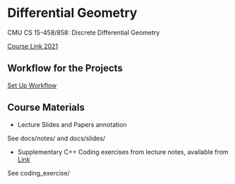 # Differential Geometry

CMU CS 15-458/858: Discrete Differential Geometry

[Course Link 2021](https://brickisland.net/DDGSpring2021/)

## Workflow for the Projects

[Set Up Workflow](./CI_WORKFLOW.md)

## Course Materials

- Lecture Slides and Papers annotation

See docs/notes/ and docs/slides/

- Supplementary C++ Coding exercises from lecture notes, available from [Link](https://github.com/dgpdec/course)

See coding_exercise/
